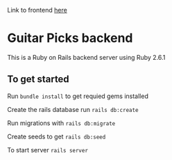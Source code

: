 Link to frontend [here](https://github.com/Swislok-Dev/js-project-frontend)

# Guitar Picks backend

This is a Ruby on Rails backend server using Ruby 2.6.1

## To get started

Run `bundle install` to get requied gems installed

Create the rails database run `rails db:create`

Run migrations with `rails db:migrate`

Create seeds to get `rails db:seed`

To start server `rails server`
